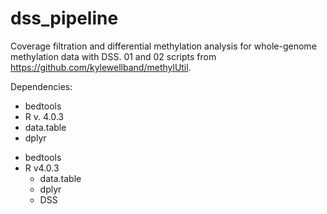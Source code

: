 # dss_pipeline
Coverage filtration and differential methylation analysis for whole-genome methylation data with DSS. 01 and 02 scripts from https://github.com/kylewellband/methylUtil.

Dependencies:
- bedtools
- R v. 4.0.3
- data.table
- dplyr

<ul>
  <li>bedtools</li>
  <li>R v4.0.3
    <ul>
      <li>data.table</li>
      <li>dplyr</li>
      <li>DSS</li>
    </ul>
  </li>
</ul> 